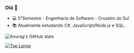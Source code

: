 ### Olá 👋

- 💻 5°Semestre - Engenharia de Software - Cruzeiro do Sul
- 📚 Atualmente estudando C#, JavaScript/Node.js e SQL.

  

![Anurag's GitHub stats](https://github-readme-stats.vercel.app/api?username=italoandradejr&show_icons=true&theme=transparent)

[![Top Langs](https://github-readme-stats.vercel.app/api/top-langs/?username=italoandradejr&layout=donut&show_icons=true&theme=transparent)](https://github.com/italoandradejr/github-readme-stats)
